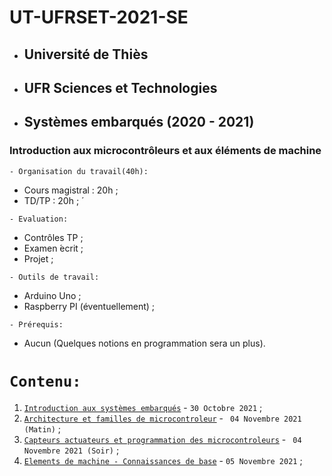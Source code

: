 # UT-UFRSET-2021-SE
 * ##  Université de Thiès 
 * ##  UFR Sciences et Technologies 
 * ##  Systèmes embarqués (2020 - 2021) 
###  Introduction aux microcontrôleurs et aux éléments de machine 

``` - Organisation du travail(40h): ```
 * Cours magistral : 20h ;
 * TD/TP : 20h ; ́
 
``` - Evaluation: ```
 * Contrôles TP ;
 * Examen  ́ecrit ;
 * Projet ;
 
``` - Outils de travail: ```
 * Arduino Uno ;
 * Raspberry PI (éventuellement) ;
 
``` - Prérequis: ```
 * Aucun (Quelques notions en programmation sera un plus).
 
 # ``` Contenu: ```
 1. [`Introduction aux systèmes embarqués`](https://github.com/pape-barro/UT-UFRSET-2021-SE/blob/main/Introduction_aux_systemes_embarques.pdf) - ``` 30 Octobre 2021 ``` ;
 2. [`Architecture et familles de microcontroleur`](https://github.com/pape-barro/UT-UFRSET-2021-SE/blob/main/Architecture_et_familles_de_microcontroleur.pdf) - ``` 04 Novembre 2021 (Matin)``` ;
 3. [`Capteurs actuateurs et programmation des microcontroleurs`](https://github.com/pape-barro/UT-UFRSET-2021-SE/blob/main/Capteurs__actuateurs_et_Programmation_des_microcontroleurs.pdf) - ``` 04 Novembre 2021 (Soir)``` ;
 4. [`Elements de machine - Connaissances de base`](https://github.com/pape-barro/UT-UFRSET-2021-SE/blob/main/Elements_de_machine.pdf) - ``` 05 Novembre 2021 ``` ;
